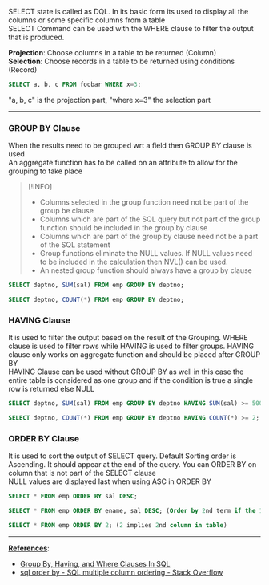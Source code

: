 SELECT state is called as DQL. In its basic form its used to display all the columns or some specific columns from a table  
SELECT Command can be used with the WHERE clause to filter the output that is produced.

**Projection**: Choose columns in a table to be returned (Column)  
**Selection**: Choose records in a table to be returned using conditions (Record)

````sql
SELECT a, b, c FROM foobar WHERE x=3;
````

"a, b, c" is the projection part, "where x=3" the selection part

---

### GROUP BY Clause

When the results need to be grouped wrt a field then GROUP BY clause is used  
An aggregate function has to be called on an attribute to allow for the grouping to take place

 > [!INFO]
 > * Columns selected in the group function need not be part of the group be clause
 > * Columns which are part of the SQL query but not part of the group function should be included in the group by clause
 > * Columns which are part of the group by clause need not be a part of the SQL statement
 > * Group functions eliminate the NULL values. If NULL values need to be included in the calculation then NVL() can be used.
 > * An nested group function should always have a group by clause

````sql
SELECT deptno, SUM(sal) FROM emp GROUP BY deptno;

SELECT deptno, COUNT(*) FROM emp GROUP BY deptno;
````

### HAVING Clause

It is used to filter the output based on the result of the Grouping. WHERE clause is used to filter rows while HAVING is used to filter groups. HAVING clause only works on aggregate function and should be placed after GROUP BY  
HAVING Clause can be used without GROUP BY as well in this case the entire table is considered as one group and if the condition is true a single row is returned else NULL

````sql
SELECT deptno, SUM(sal) FROM emp GROUP BY deptno HAVING SUM(sal) >= 5000;

SELECT deptno, COUNT(*) FROM emp GROUP BY deptno HAVING COUNT(*) >= 2;
````

### ORDER BY Clause

It is used to sort the output of SELECT query. Default Sorting order is Ascending. It should appear at the end of the query. You can ORDER BY on column that is not part of the SELECT clause  
NULL values are displayed last when using ASC in ORDER BY

````sql
SELECT * FROM emp ORDER BY sal DESC;

SELECT * FROM emp ORDER BY ename, sal DESC; (Order by 2nd term if the 1st is equal)

SELECT * FROM emp ORDER BY 2; (2 implies 2nd column in table)
````

---

**<u>References</u>**:

* [Group By, Having, and Where Clauses In SQL](https://www.c-sharpcorner.com/blogs/group-by-with-having-where-clause-in-sql)
* [sql order by - SQL multiple column ordering - Stack Overflow](https://stackoverflow.com/questions/2051162/sql-multiple-column-ordering)
